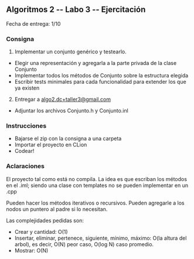 ## Algoritmos 2 -- Labo 3 -- Ejercitación

Fecha de entrega: 1/10

### Consigna

1) Implementar un conjunto genérico y testearlo. 

* Elegir una representación y agregarla a la parte privada de la clase Conjunto
* Implementar todos los métodos de Conjunto sobre la estructura elegida
* Escribir tests minimales para cada funcionalidad para extender los que ya existen 

2) Entregar a algo2.dc+taller3@gmail.com

* Adjuntar los archivos Conjunto.h y Conjunto.inl

### Instrucciones

* Bajarse el zip con la consigna a una carpeta 
* Importar el proyecto en CLion
* Codear!

### Aclaraciones
El proyecto tal como está no compila. La idea es que escriban los métodos en el .iml; siendo una clase con templates no se pueden implementar en un .cpp

Pueden hacer los métodos iterativos o recursivos. Pueden agregarle a los nodos un puntero al padre si lo necesitan.

Las complejidades pedidas son:
* Crear y cantidad: O(1)
* Insertar, eliminar, pertenece, siguiente, mínimo, máximo: O(la altura del arbol), es decir, O(N) peor caso, O(log N) caso promedio.
* Mostrar: O(N)
